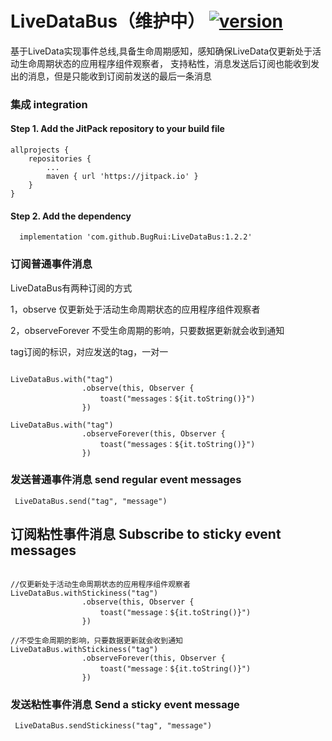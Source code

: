 # LiveDataBus（维护中） [![version](https://jitpack.io/v/BugRui/LiveDataBus.svg)](https://jitpack.io/#BugRui/LiveDataBus/1.2.0)

基于LiveData实现事件总线,具备生命周期感知，感知确保LiveData仅更新处于活动生命周期状态的应用程序组件观察者，
支持粘性，消息发送后订阅也能收到发出的消息，但是只能收到订阅前发送的最后一条消息



### 集成 integration
#### Step 1. Add the JitPack repository to your build file
```
allprojects {
	repositories {
		...
		maven { url 'https://jitpack.io' }
	}
}

```
####  Step 2. Add the dependency
```
  implementation 'com.github.BugRui:LiveDataBus:1.2.2'
```


### 订阅普通事件消息  

LiveDataBus有两种订阅的方式 

1，observe 仅更新处于活动生命周期状态的应用程序组件观察者 

2，observeForever 不受生命周期的影响，只要数据更新就会收到通知  

tag订阅的标识，对应发送的tag，一对一

```

LiveDataBus.with("tag")
                .observe(this, Observer {
                    toast("messages：${it.toString()}")
                })
		
LiveDataBus.with("tag")
                .observeForever(this, Observer {
                    toast("messages：${it.toString()}")
                })
```

### 发送普通事件消息  send regular event messages
```
 LiveDataBus.send("tag", "message")

```
## 订阅粘性事件消息  Subscribe to sticky event messages
```

//仅更新处于活动生命周期状态的应用程序组件观察者 
LiveDataBus.withStickiness("tag")
                .observe(this, Observer {
                    toast("message：${it.toString()}")
                })
		
//不受生命周期的影响，只要数据更新就会收到通知 
LiveDataBus.withStickiness("tag")
                .observeForever(this, Observer {
                    toast("message：${it.toString()}")
                })
```

### 发送粘性事件消息  Send a sticky event message
```
 LiveDataBus.sendStickiness("tag", "message")
```


